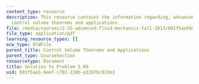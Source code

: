 ```yaml
---
content_type: resource
description: This resource contains the information regarding, advanced fluid mechanics,
  control volume theorems and applications.
file: /media/courses/2-25-advanced-fluid-mechanics-fall-2013/b01f5ae59eefc702238ba3297bc819a3_MIT2_25F13_Shapi5.09_Solut.pdf
file_type: application/pdf
learning_resource_types: []
ocw_type: OCWFile
parent_title: Control Volume Theorems and Applications
parent_type: CourseSection
resourcetype: Document
title: Solution to Problem 5.09
uid: b01f5ae5-9eef-c702-238b-a3297bc819a3
---
```

